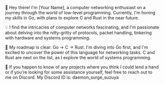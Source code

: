 👋 Hey there! I'm [Your Name], a computer networking enthusiast on a journey through the world of low-level programming. Currently, I'm honing my skills in Go, with plans to explore C and Rust in the near future.

💡 I find the intricacies of computer networks fascinating, and I'm passionate about delving into the nitty-gritty of protocols, packet handling, tinkering with hardware and systems programming.

🌱 My roadmap is clear: Go -> C -> Rust. I'm diving into Go first, and I'm excited to uncover the power of this language for networking tasks. C and Rust are next on the list, as I explore the world of systems programming.

🤝 If you happen to know of any projects where you think I could lend a hand or if you're looking for some assistance yourself, feel free to reach out to me on Discord. My Discord ID is: daemon_surge_suzuya 

<!---
daemon-surge-suzuya/daemon-surge-suzuya is a ✨ special ✨ repository because its `README.md` (this file) appears on your GitHub profile.
You can click the Preview link to take a look at your changes.
--->
